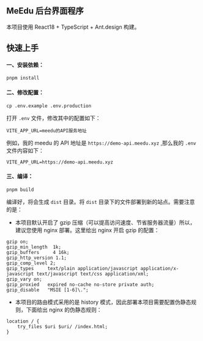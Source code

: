 ## MeEdu 后台界面程序

本项目使用 React18 + TypeScript + Ant.design 构建。

## 快速上手

#### 一、安装依赖：

```
pnpm install
```

#### 二、修改配置：

```
cp .env.example .env.production
```

打开 `.env` 文件，修改其中的配置如下：

```
VITE_APP_URL=meedu的API服务地址
```

例如，我的 meedu 的 API 地址是 `https://demo-api.meedu.xyz` ,那么我的 `.env` 文件内容如下：

```
VITE_APP_URL=https://demo-api.meedu.xyz
```

#### 三、编译：

```
pnpm build
```

编译好，将会生成 `dist` 目录。将 `dist` 目录下的文件部署到新的站点。需要注意的是：

- 本项目默认开启了 gzip 压缩（可以提高访问速度、节省服务器流量）所以，建议您使用 nginx 部署。这里给出 nginx 开启 gzip 的配置：

```
gzip on;
gzip_min_length  1k;
gzip_buffers     4 16k;
gzip_http_version 1.1;
gzip_comp_level 2;
gzip_types     text/plain application/javascript application/x-javascript text/javascript text/css application/xml;
gzip_vary on;
gzip_proxied   expired no-cache no-store private auth;
gzip_disable   "MSIE [1-6]\.";
```

- 本项目的路由模式采用的是 history 模式，因此部署本项目需要配置伪静态规则，下面给出 nginx 的伪静态规则：

```
location / {
    try_files $uri $uri/ /index.html;
}
```
